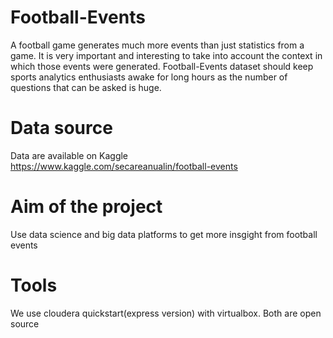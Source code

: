# Football-Events
A football game generates much more events than just statistics from a game. 
It is very important and interesting to take into account the context in which those events were generated. 
Football-Events dataset should keep sports analytics enthusiasts awake for long hours as the number of questions 
that can be asked is huge.
# Data source 
Data are available on Kaggle
https://www.kaggle.com/secareanualin/football-events

# Aim of the project
Use data science and big data platforms to get more insgight from football events
# Tools
We use cloudera quickstart(express version) with virtualbox. Both are open source 

